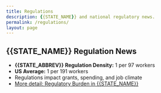 ```yaml
---
title: Regulations
description: {{STATE_NAME}} and national regulatory news.
permalink: /regulations/
layout: page
---
```


## {{STATE_NAME}} Regulation News

- **{{STATE_ABBREV}} Regulation Density:** 1 per 97 workers
- **US Average:** 1 per 191 workers
- Regulations impact grants, spending, and job climate
- [More detail: Regulatory Burden in {{STATE_NAME}}](https://t.co/8G8GLRAXr1)
